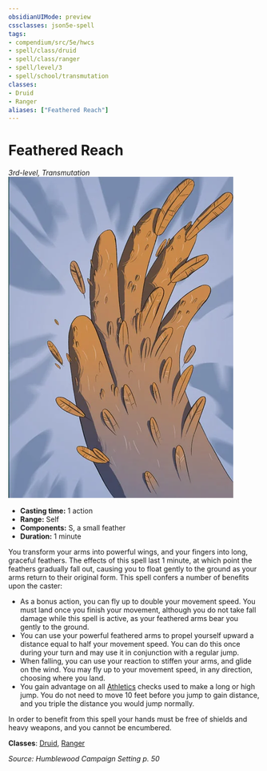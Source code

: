```yaml
---
obsidianUIMode: preview
cssclasses: json5e-spell
tags:
- compendium/src/5e/hwcs
- spell/class/druid
- spell/class/ranger
- spell/level/3
- spell/school/transmutation
classes:
- Druid
- Ranger
aliases: ["Feathered Reach"]
---
```

# Feathered Reach
*3rd-level, Transmutation*  
![](https://raw.githubusercontent.com/5etools-mirror-2/5etools-img/main/spells/HWCS/Feathered-Reach.webp#right)  

- **Casting time:** 1 action
- **Range:** Self
- **Components:** S, a small feather
- **Duration:** 1 minute

You transform your arms into powerful wings, and your fingers into long, graceful feathers. The effects of this spell last 1 minute, at which point the feathers gradually fall out, causing you to float gently to the ground as your arms return to their original form. This spell confers a number of benefits upon the caster:

- As a bonus action, you can fly up to double your movement speed. You must land once you finish your movement, although you do not take fall damage while this spell is active, as your feathered arms bear you gently to the ground.  
- You can use your powerful feathered arms to propel yourself upward a distance equal to half your movement speed. You can do this once during your turn and may use it in conjunction with a regular jump.  
- When falling, you can use your reaction to stiffen your arms, and glide on the wind. You may fly up to your movement speed, in any direction, choosing where you land.  
- You gain advantage on all [Athletics](/3-Mechanics/CLI/rules/skills.md#Athletics) checks used to make a long or high jump. You do not need to move 10 feet before you jump to gain distance, and you triple the distance you would jump normally.  

In order to benefit from this spell your hands must be free of shields and heavy weapons, and you cannot be encumbered.

**Classes**: [Druid](/3-Mechanics/CLI/classes/druid.md), [Ranger](/3-Mechanics/CLI/classes/ranger.md)

*Source: Humblewood Campaign Setting p. 50*